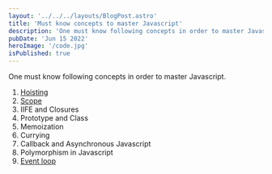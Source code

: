 ```yaml
---
layout: '../../../layouts/BlogPost.astro'
title: 'Must know concepts to master Javascript'
description: 'One must know following concepts in order to master Javascript.'
pubDate: 'Jun 15 2022'
heroImage: '/code.jpg'
isPublished: true
---
```


One must know following concepts in order to master Javascript.

1. [Hoisting](https://www.programiz.com/javascript/hoisting)
2. [Scope](https://www.programiz.com/javascript/variable-scope)
3. IIFE and Closures
4. Prototype and Class
5. Memoization
6. Currying
7. Callback and Asynchronous Javascript
8. Polymorphism in Javascript
9. [Event loop](https://www.scaler.com/topics/javascript/event-loop-in-javascript/)
